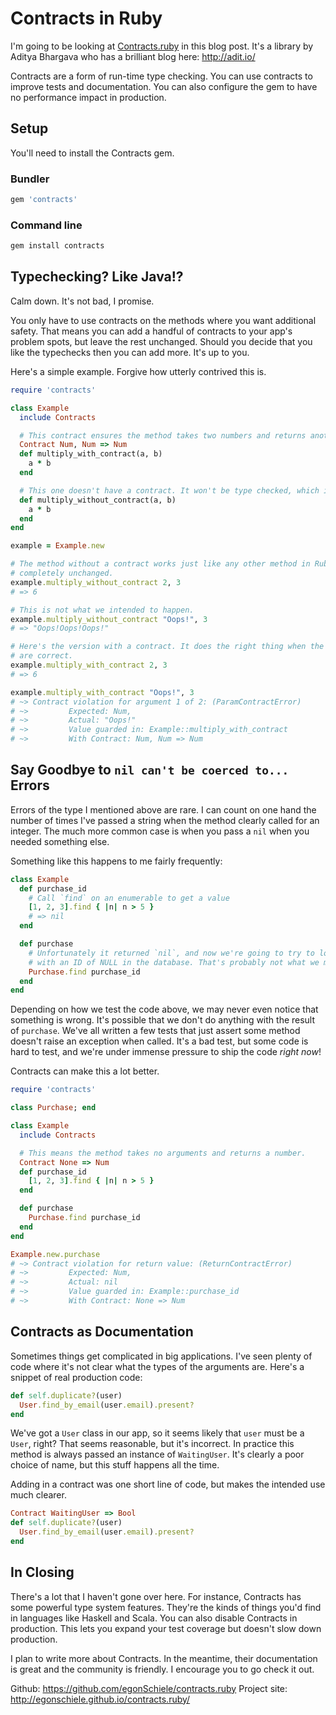 # Contracts in Ruby

I'm going to be looking at [Contracts.ruby](https://github.com/egonSchiele/contracts.ruby) in this blog post. It's a library by Aditya Bhargava who has a brilliant blog here: http://adit.io/

Contracts are a form of run-time type checking. You can use contracts to improve tests and documentation. You can also configure the gem to have no performance impact in production.

## Setup

You'll need to install the Contracts gem.

### Bundler

```ruby
gem 'contracts'
```

### Command line

```bash
gem install contracts
```

## Typechecking? Like Java!?

Calm down. It's not bad, I promise.

You only have to use contracts on the methods where you want additional safety. That means you can add a handful of contracts to your app's problem spots, but leave the rest unchanged. Should you decide that you like the typechecks then you can add more. It's up to you.

Here's a simple example. Forgive how utterly contrived this is.

```ruby
require 'contracts'

class Example
  include Contracts

  # This contract ensures the method takes two numbers and returns another number.
  Contract Num, Num => Num
  def multiply_with_contract(a, b)
    a * b
  end

  # This one doesn't have a contract. It won't be type checked, which is fine.
  def multiply_without_contract(a, b)
    a * b
  end
end

example = Example.new

# The method without a contract works just like any other method in Ruby. It's
# completely unchanged.
example.multiply_without_contract 2, 3
# => 6

# This is not what we intended to happen.
example.multiply_without_contract "Oops!", 3
# => "Oops!Oops!Oops!"

# Here's the version with a contract. It does the right thing when the arguments
# are correct.
example.multiply_with_contract 2, 3
# => 6

example.multiply_with_contract "Oops!", 3
# ~> Contract violation for argument 1 of 2: (ParamContractError)
# ~>         Expected: Num,
# ~>         Actual: "Oops!"
# ~>         Value guarded in: Example::multiply_with_contract
# ~>         With Contract: Num, Num => Num
```

## Say Goodbye to `nil can't be coerced to...` Errors

Errors of the type I mentioned above are rare. I can count on one hand the number of times I've passed a string when the method clearly called for an integer. The much more common case is when you  pass a `nil` when you needed something else.

Something like this happens to me fairly frequently:

```ruby
class Example
  def purchase_id
    # Call `find` on an enumerable to get a value
    [1, 2, 3].find { |n| n > 5 }
    # => nil
  end

  def purchase
    # Unfortunately it returned `nil`, and now we're going to try to look up a purchase
    # with an ID of NULL in the database. That's probably not what we meant to do.
    Purchase.find purchase_id
  end
end
```

Depending on how we test the code above, we may never even notice that something is wrong. It's possible that we don't do anything with the result of `purchase`. We've all written a few tests that just assert some method doesn't raise an exception when called. It's a bad test, but some code is hard to test, and we're under immense pressure to ship the code *right now*!

Contracts can make this a lot better.

```ruby
require 'contracts'

class Purchase; end

class Example
  include Contracts

  # This means the method takes no arguments and returns a number.
  Contract None => Num
  def purchase_id
    [1, 2, 3].find { |n| n > 5 }
  end

  def purchase
    Purchase.find purchase_id
  end
end

Example.new.purchase
# ~> Contract violation for return value: (ReturnContractError)
# ~>         Expected: Num,
# ~>         Actual: nil
# ~>         Value guarded in: Example::purchase_id
# ~>         With Contract: None => Num
```

## Contracts as Documentation

Sometimes things get complicated in big applications. I've seen plenty of code where it's not clear what the types of the arguments are. Here's a snippet of real production code:

```ruby
def self.duplicate?(user)
  User.find_by_email(user.email).present?
end
```

We've got a `User` class in our app, so it seems likely that `user` must be a `User`, right? That seems reasonable, but it's incorrect. In practice this method is always passed an instance of `WaitingUser`. It's clearly a poor choice of name, but this stuff happens all the time.

Adding in a contract was one short line of code, but makes the intended use much clearer.

```ruby
Contract WaitingUser => Bool
def self.duplicate?(user)
  User.find_by_email(user.email).present?
end
```

## In Closing

There's a lot that I haven't gone over here. For instance, Contracts has some powerful type system features. They're the kinds of things  you'd find in languages like Haskell and Scala. You can also disable Contracts in production. This lets you expand your test coverage but doesn't slow down production.

I plan to write more about Contracts. In the meantime, their documentation is great and the community is friendly. I encourage you to go check it out.

Github: https://github.com/egonSchiele/contracts.ruby
Project site: http://egonschiele.github.io/contracts.ruby/
